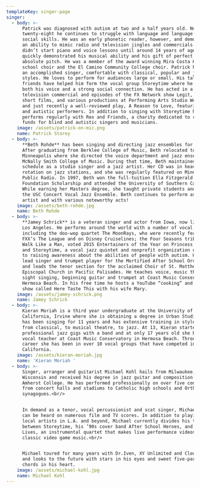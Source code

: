```yaml
---
templateKey: singer-page
singer:
  - body: >-
      Patrick was diagnosed with autism at two and a half years old. Now at
      twenty-eight he continues to struggle with language and language related
      social skills. He was an early phonetic reader, however, and demonstrated
      an ability to mimic radio and television jingles and commercials. He
      didn’t start piano and voice lessons until around 14 years of age but
      quickly demonstrated his musical ability and his gift of perfect or
      absolute pitch. He was a member of the award winning Mira Costa High
      school choir and the El Camino Community College choir. Patrick has become
      an accomplished singer, comfortable with classical, popular and jazz
      styles. He loves to perform for audiences large or small. His talented
      friends have helped him form the vocal group Storeytime where he finds
      both his voice and a strong social connection. He has acted in a
      television commercial and episodes of the FX Network show Legit, several
      short films, and various productions at Performing Arts Studio West (PASW)
      and just recently a well-reviewed play, A Reason to Love, featuring blind
      and autistic performers. In addition to singing with Storeytime he
      performs regularly with Rex and Friends, a charity dedicated to raising
      funds for blind and autistic singers and musicians.
    image: /assets/patrick-on-mic.png
    name: Patrick Storey
  - body: >-
      **Beth Rohde** has been singing and directing jazz ensembles for 15 years.
      After graduating from Berklee College of Music, Beth relocated to
      Minneapolis where she directed the voice department and jazz ensembles at
      McNally Smith College of Music. During that time, Beth maintained a busy
      schedule as a studio singer and a jazz artist. Her CD was in heavy
      rotation on jazz stations, and she was regularly featured on Minnesota
      Public Radio. In 1997, Beth won the full-tuition Ella Fitzgerald
      Foundation Scholarship and attended the University of Southern California.
      While earning her Masters degree, she taught private students and directed
      the USC Concert Vocal Jazz Ensemble. Beth continues to perform as a solo
      artist and with various noteworthy acts!
    image: /assets/beth-rohde.jpg
    name: Beth Rohde
  - body: >-
      **Jamey Schrick** is a veteran singer and actor from Iowa, now living in
      Los Angeles. He performs around the world with a number of vocal groups,
      including the doo-wop quartet The MoonRays, who were recently featured on
      FXX’s The League and on Disney Cruiselines; the Four Seasons tribute band
      Walk Like a Man, voted 2015 Entertainers of the Year on Princess Cruises;
      and Storeytime, a vocal jazz quintet and nonprofit organization dedicated
      to raising awareness about the abilities of people with autism. He is also
      lead singer and trumpet player for the Mortified After School Orchestra,
      and leads the tenor section for the acclaimed Choir of St. Matthew’s
      Episcopal Church in Pacific Palisades. He teaches voice, music theory,
      sight singing, beginning guitar and trumpet at Coast Music Conservatory in
      Hermosa Beach. In his free time he hosts a YouTube “cooking” and travel
      show called Here Taste This with his wife Mary.
    image: /assets/jamey-schrick.png
    name: Jamey Schrick
  - body: >-
      Kieran Moriah is a third year undergraduate at the University of
      California, Irvine where she is obtaining a degree in Urban Studies. She
      has been singing for 11 years and has extensive training in styles ranging
      from classical, to musical theatre, to jazz. At 13, Kieran started doing
      professional jazz gigs with a band and at only 17 years old she became a
      vocal teacher at Coast Music Conservatory in Hermosa Beach. Throughout her
      career she has been in over 10 vocal groups that have competed in
      California.
    image: /assets/kieran-moriah.jpg
    name: 'Kieran Moriah '
  - body: >-
      Singer, arranger and guitarist Michael Kohl hails from Milwaukee,
      Wisconsin and received his degree in jazz guitar and composition from
      Amherst College. He has performed professionally on over five continents
      from concert halls and stadiums to Catholic high schools and Orthodox
      synagogues.<br/>


      In demand as a tenor, vocal percussionist and scat singer, Michael’s voice
      can be heard on numerous film and TV scores. In addition to playing for
      local artists in L.A. and beyond, Michael currently divides his time
      between Storeytime, his ’90s cover band After School Heroes, and Extra
      Lives, an instrumental quartet that makes live performance videos of
      classic video game music.<br/>


      Michael toured for many years with Dr.Iven, XY Unlimited and Cloudwalkers
      and looks to the future with stars in his eyes and sweet five-part jazz
      chords in his heart.
    image: /assets/michael-kohl.jpg
    name: Michael Kohl
---
```


